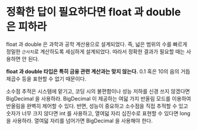 # 정확한 답이 필요하다면 float 과 double 은 피하라

float 과 double 은 과학과 공학 계산용으로 설계되었다. 즉, 넓은 범위의 수를 빠르게 정밀한 `근사치`로 계산하도록 세심하게 설계되었다.
따라서 정확한 결과가 필요할 때는 사용하면 안 된다.

__float 과 double 타입은 특히 금융 관련 계산과는 맞지 않는다.__ 0.1 혹은 10의 음의 거듭 제곱수 등을 표현할 수 없기 때문이다.

소수점 추적은 시스템에 맡기고, 코딩 시의 불편함이나 성능 저하를 신경 쓰지 않겠다면 BigDecimal 을 사용하라. BigDecimal 이 제공하는 여덟 가지 반올림 모드를 이용하여 반올림을 완벽히 제어할 수 있다.
반면, 성능이 중요하고 소수점을 직접 추적할 수 있고 숫자가 너무 크지 않다면 int 를 사용하고, 열여덟 자리 십진수로 표현할 수 있다면 long 을 사용하라. 열여덟 자리를 넘어가면 BigDecimal 을 사용해야 한다.

